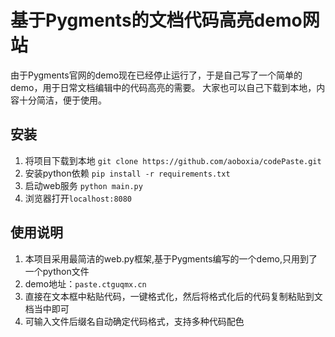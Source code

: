# 基于Pygments的文档代码高亮demo网站

由于Pygments官网的demo现在已经停止运行了，于是自己写了一个简单的demo，用于日常文档编辑中的代码高亮的需要。
大家也可以自己下载到本地，内容十分简洁，便于使用。

## 安装
1. 将项目下载到本地
`git clone https://github.com/aoboxia/codePaste.git`
2. 安装python依赖
`pip install -r requirements.txt`
3. 启动web服务
`python main.py`
4. 浏览器打开`localhost:8080`

## 使用说明
1. 本项目采用最简洁的web.py框架,基于Pygments编写的一个demo,只用到了一个python文件
2. demo地址：`paste.ctguqmx.cn`
3. 直接在文本框中粘贴代码，一键格式化，然后将格式化后的代码复制粘贴到文档当中即可
4. 可输入文件后缀名自动确定代码格式，支持多种代码配色
